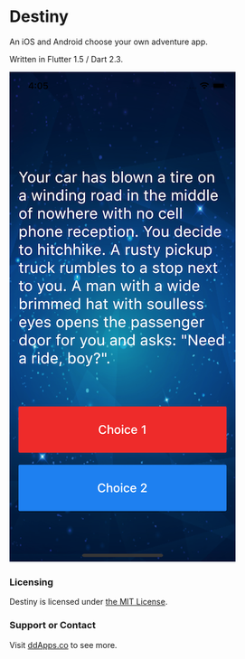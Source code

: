 # Destiny
An iOS and Android choose your own adventure app. 

Written in Flutter 1.5 / Dart 2.3.

![](art/screenshot/destiny-02.png?raw=true) 

### Licensing
Destiny is licensed under [the MIT License](LICENSE).

### Support or Contact
Visit [ddApps.co](http://ddapps.co) to see more.
